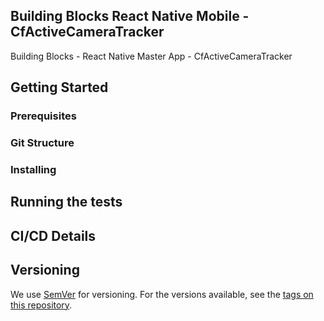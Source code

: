 ## Building Blocks React Native Mobile -  CfActiveCameraTracker

Building Blocks - React Native Master App - CfActiveCameraTracker

## Getting Started

### Prerequisites

### Git Structure

### Installing

## Running the tests

## CI/CD Details

## Versioning

We use [SemVer](http://semver.org/) for versioning. For the versions available, see the [tags on this repository](https://github.com/your/project/tags).